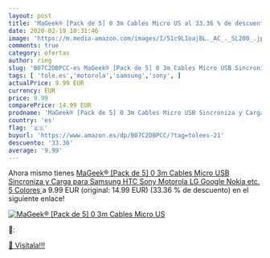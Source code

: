 ```yaml
---
layout: post
title: 'MaGeek® [Pack de 5] 0 3m Cables Micro US al 33.36 % de descuento'
date: 2020-02-19 10:31:46
image: 'https://m.media-amazon.com/images/I/51c9L1oajBL._AC_._SL200_.jpg'
comments: true
category: ofertas
author: ring
slug: 'B07C2DBPCC-es MaGeek® [Pack de 5] 0 3m Cables Micro USB Sincroniza y...'
tags: [ 'tole.es','motorola','samsung','sony', ]
actualPrice: 9.99 EUR
currency: EUR
price: 9.99
comparePrice: 14.99 EUR
prodname: 'MaGeek® [Pack de 5] 0 3m Cables Micro USB Sincroniza y Carga para Samsung  HTC  Sony  Motorola  LG  Google  Nokia etc. 5 Colores '
country: 'es'
flag: '🇪🇸'
buyurl: 'https://www.amazon.es/dp/B07C2DBPCC/?tag=tolees-21'
descuento: '33.36'
average: '9.99'
---
```


Ahora mismo tienes [MaGeek® [Pack de 5] 0 3m Cables Micro USB Sincroniza y Carga para Samsung  HTC  Sony  Motorola  LG  Google  Nokia etc. 5 Colores ](https://www.amazon.es/dp/B07C2DBPCC/?tag=tolees-21) a 9.99 EUR (original: 14.99 EUR) (33.36 %  de descuento) en el siguiente enlace!

[![MaGeek® [Pack de 5] 0 3m Cables Micro US](https://m.media-amazon.com/images/I/51c9L1oajBL._AC_._SL200_.jpg)](https://www.amazon.es/dp/B07C2DBPCC/?tag=tolees-21)

🔎:


[🛒 Visítala!!!](https://www.amazon.es/dp/B07C2DBPCC/?tag=tolees-21)

